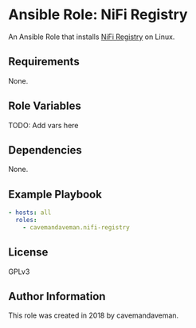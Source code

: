 # Ansible Role: NiFi Registry

An Ansible Role that installs [NiFi Registry](https://nifi.apache.org/registry.html) on Linux.

## Requirements

None.

## Role Variables

TODO: Add vars here


## Dependencies

None.

## Example Playbook

```yaml
- hosts: all
  roles:
    - cavemandaveman.nifi-registry
```

## License

GPLv3

## Author Information

This role was created in 2018 by cavemandaveman.
